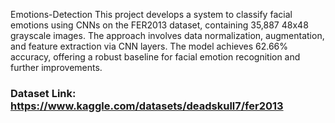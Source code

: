 Emotions-Detection
This project develops a system to classify facial emotions using CNNs on the FER2013 dataset, containing 35,887 48x48 grayscale images. The approach involves data normalization, augmentation, and feature extraction via CNN layers. The model achieves 62.66% accuracy, offering a robust baseline for facial emotion recognition and further improvements.

### Dataset Link: https://www.kaggle.com/datasets/deadskull7/fer2013
